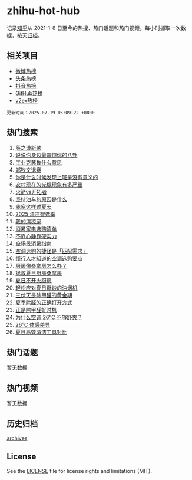 # zhihu-hot-hub

记录[知乎](https://www.zhihu.com/)从 2021-1-8 日至今的热搜、热门话题和热门视频。每小时抓取一次数据，按天[归档](archives)。

## 相关项目

- [微博热榜](https://github.com/snaildev/weibo-hot-hub)
- [头条热榜](https://github.com/snaildev/toutiao-hot-hub)
- [抖音热榜](https://github.com/snaildev/douyin-hot-hub)
- [GitHub热榜](https://github.com/snaildev/github-hot-hub)
- [v2ex热榜](https://github.com/snaildev/v2ex-hot-hub)


`更新时间：2025-07-19 05:09:22 +0800`

## 热门搜索

1. [薛之谦新歌](https://www.zhihu.com/search?q=%E8%96%9B%E4%B9%8B%E8%B0%A6%E6%96%B0%E6%AD%8C)
1. [说说你身边最震惊你的八卦](https://www.zhihu.com/search?q=%E8%AF%B4%E8%AF%B4%E4%BD%A0%E8%BA%AB%E8%BE%B9%E6%9C%80%E9%9C%87%E6%83%8A%E4%BD%A0%E7%9A%84%E5%85%AB%E5%8D%A6)
1. [工业克苏鲁什么意思](https://www.zhihu.com/search?q=%E5%B7%A5%E4%B8%9A%E5%85%8B%E8%8B%8F%E9%B2%81%E4%BB%80%E4%B9%88%E6%84%8F%E6%80%9D)
1. [郑钦文退赛](https://www.zhihu.com/search?q=%E9%83%91%E9%92%A6%E6%96%87%E9%80%80%E8%B5%9B)
1. [你是什么时候发现上班是没有意义的](https://www.zhihu.com/search?q=%E4%BD%A0%E6%98%AF%E4%BB%80%E4%B9%88%E6%97%B6%E5%80%99%E5%8F%91%E7%8E%B0%E4%B8%8A%E7%8F%AD%E6%98%AF%E6%B2%A1%E6%9C%89%E6%84%8F%E4%B9%89%E7%9A%84)
1. [农村现在的光棍现象有多严重](https://www.zhihu.com/search?q=%E5%86%9C%E6%9D%91%E7%8E%B0%E5%9C%A8%E7%9A%84%E5%85%89%E6%A3%8D%E7%8E%B0%E8%B1%A1%E6%9C%89%E5%A4%9A%E4%B8%A5%E9%87%8D)
1. [火箭vs开拓者](https://www.zhihu.com/search?q=%E7%81%AB%E7%AE%ADvs%E5%BC%80%E6%8B%93%E8%80%85)
1. [坚持油车的原因是什么](https://www.zhihu.com/search?q=%E5%9D%9A%E6%8C%81%E6%B2%B9%E8%BD%A6%E7%9A%84%E5%8E%9F%E5%9B%A0%E6%98%AF%E4%BB%80%E4%B9%88)
1. [我家这样过夏天](https://www.zhihu.com/search?q=%E6%88%91%E5%AE%B6%E8%BF%99%E6%A0%B7%E8%BF%87%E5%A4%8F%E5%A4%A9)
1. [2025 清凉智选季](https://www.zhihu.com/search?q=2025%20%E6%B8%85%E5%87%89%E6%99%BA%E9%80%89%E5%AD%A3)
1. [我的清凉家](https://www.zhihu.com/search?q=%E6%88%91%E7%9A%84%E6%B8%85%E5%87%89%E5%AE%B6)
1. [消暑家电选购清单](https://www.zhihu.com/search?q=%E6%B6%88%E6%9A%91%E5%AE%B6%E7%94%B5%E9%80%89%E8%B4%AD%E6%B8%85%E5%8D%95)
1. [不靠心静靠硬实力](https://www.zhihu.com/search?q=%E4%B8%8D%E9%9D%A0%E5%BF%83%E9%9D%99%E9%9D%A0%E7%A1%AC%E5%AE%9E%E5%8A%9B)
1. [全场景消暑指南](https://www.zhihu.com/search?q=%E5%85%A8%E5%9C%BA%E6%99%AF%E6%B6%88%E6%9A%91%E6%8C%87%E5%8D%97)
1. [空调选购的捷径是「匹配需求」](https://www.zhihu.com/search?q=%E7%A9%BA%E8%B0%83%E9%80%89%E8%B4%AD%E7%9A%84%E6%8D%B7%E5%BE%84%E6%98%AF%E3%80%8C%E5%8C%B9%E9%85%8D%E9%9C%80%E6%B1%82%E3%80%8D)
1. [懂行人才知道的空调选购要点](https://www.zhihu.com/search?q=%E6%87%82%E8%A1%8C%E4%BA%BA%E6%89%8D%E7%9F%A5%E9%81%93%E7%9A%84%E7%A9%BA%E8%B0%83%E9%80%89%E8%B4%AD%E8%A6%81%E7%82%B9)
1. [厨房像桑拿房怎么办？](https://www.zhihu.com/search?q=%E5%8E%A8%E6%88%BF%E5%83%8F%E6%A1%91%E6%8B%BF%E6%88%BF%E6%80%8E%E4%B9%88%E5%8A%9E%EF%BC%9F)
1. [拯救夏日厨房桑拿房](https://www.zhihu.com/search?q=%E6%8B%AF%E6%95%91%E5%A4%8F%E6%97%A5%E5%8E%A8%E6%88%BF%E6%A1%91%E6%8B%BF%E6%88%BF)
1. [夏日不开火厨房](https://www.zhihu.com/search?q=%E5%A4%8F%E6%97%A5%E4%B8%8D%E5%BC%80%E7%81%AB%E5%8E%A8%E6%88%BF)
1. [轻松应对夏日爆炒的油烟机](https://www.zhihu.com/search?q=%E8%BD%BB%E6%9D%BE%E5%BA%94%E5%AF%B9%E5%A4%8F%E6%97%A5%E7%88%86%E7%82%92%E7%9A%84%E6%B2%B9%E7%83%9F%E6%9C%BA)
1. [三伏天是除甲醛的黄金期](https://www.zhihu.com/search?q=%E4%B8%89%E4%BC%8F%E5%A4%A9%E6%98%AF%E9%99%A4%E7%94%B2%E9%86%9B%E7%9A%84%E9%BB%84%E9%87%91%E6%9C%9F)
1. [夏季除醛的正确打开方式](https://www.zhihu.com/search?q=%E5%A4%8F%E5%AD%A3%E9%99%A4%E9%86%9B%E7%9A%84%E6%AD%A3%E7%A1%AE%E6%89%93%E5%BC%80%E6%96%B9%E5%BC%8F)
1. [正是除甲醛好时机](https://www.zhihu.com/search?q=%E6%AD%A3%E6%98%AF%E9%99%A4%E7%94%B2%E9%86%9B%E5%A5%BD%E6%97%B6%E6%9C%BA)
1. [为什么空调 26℃ 不够舒爽？](https://www.zhihu.com/search?q=%E4%B8%BA%E4%BB%80%E4%B9%88%E7%A9%BA%E8%B0%83%2026%E2%84%83%20%E4%B8%8D%E5%A4%9F%E8%88%92%E7%88%BD%EF%BC%9F)
1. [26℃ 体感差异](https://www.zhihu.com/search?q=26%E2%84%83%20%E4%BD%93%E6%84%9F%E5%B7%AE%E5%BC%82)
1. [夏日高效清洁工具对比](https://www.zhihu.com/search?q=%E5%A4%8F%E6%97%A5%E9%AB%98%E6%95%88%E6%B8%85%E6%B4%81%E5%B7%A5%E5%85%B7%E5%AF%B9%E6%AF%94)

## 热门话题

暂无数据

## 热门视频

暂无数据

## 历史归档

[archives](archives)

## License

See the [LICENSE](LICENSE) file for license rights and limitations (MIT).
